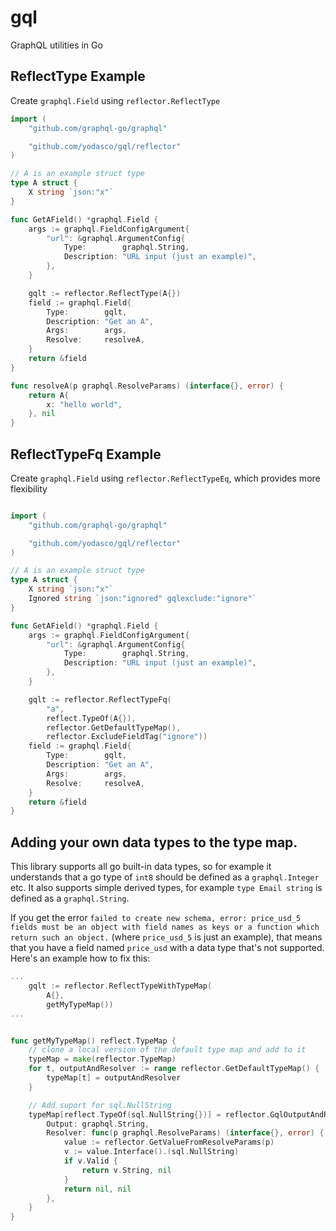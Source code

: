 # gql
GraphQL utilities in Go

## ReflectType Example

Create `graphql.Field` using `reflector.ReflectType`

```go
import (
	"github.com/graphql-go/graphql"

	"github.com/yodasco/gql/reflector"
)

// A is an example struct type
type A struct {
    X string `json:"x"`
}

func GetAField() *graphql.Field {
	args := graphql.FieldConfigArgument{
		"url": &graphql.ArgumentConfig{
			Type:        graphql.String,
			Description: "URL input (just an example)",
		},
	}

	gqlt := reflector.ReflectType(A{})
	field := graphql.Field{
		Type:        gqlt,
		Description: "Get an A",
		Args:        args,
		Resolve:     resolveA,
	}
	return &field
}

func resolveA(p graphql.ResolveParams) (interface{}, error) {
    return A{
        x: "hello world",
    }, nil
}
```

## ReflectTypeFq Example

Create `graphql.Field` using `reflector.ReflectTypeEq`, which provides more flexibility

```go

import (
	"github.com/graphql-go/graphql"

	"github.com/yodasco/gql/reflector"
)

// A is an example struct type
type A struct {
    X string `json:"x"`
    Ignored string `json:"ignored" gqlexclude:"ignore"`
}

func GetAField() *graphql.Field {
	args := graphql.FieldConfigArgument{
		"url": &graphql.ArgumentConfig{
			Type:        graphql.String,
			Description: "URL input (just an example)",
		},
	}

	gqlt := reflector.ReflectTypeFq(
		"a",
		reflect.TypeOf(A{}),
		reflector.GetDefaultTypeMap(),
		reflector.ExcludeFieldTag("ignore"))
	field := graphql.Field{
		Type:        gqlt,
		Description: "Get an A",
		Args:        args,
		Resolve:     resolveA,
	}
	return &field
}
```

## Adding your own data types to the type map.
This library supports all go built-in data types, so for example it understands that a go type of `int8` should be defined as a `graphql.Integer` etc.
It also supports simple derived types, for example `type Email string` is defined as a `graphql.String`.

If you get the error `failed to create new schema, error: price_usd_5 fields must be an object with field names as keys or a function which return such an object.` (where `price_usd_5` is just an example), that means that you have a field named `price_usd` with a data type that's not supported.
Here's an example how to fix this:

```go
...
    gqlt := reflector.ReflectTypeWithTypeMap(
        A{},
        getMyTypeMap())
...


func getMyTypeMap() reflect.TypeMap {
	// clone a local version of the default type map and add to it
	typeMap = make(reflector.TypeMap)
	for t, outputAndResolver := range reflector.GetDefaultTypeMap() {
		typeMap[t] = outputAndResolver
	}

	// Add suport for sql.NullString
	typeMap[reflect.TypeOf(sql.NullString{})] = reflector.GqlOutputAndResolver{
		Output: graphql.String,
		Resolver: func(p graphql.ResolveParams) (interface{}, error) {
			value := reflector.GetValueFromResolveParams(p)
			v := value.Interface().(sql.NullString)
			if v.Valid {
				return v.String, nil
			}
			return nil, nil
		},
	}
}
```

